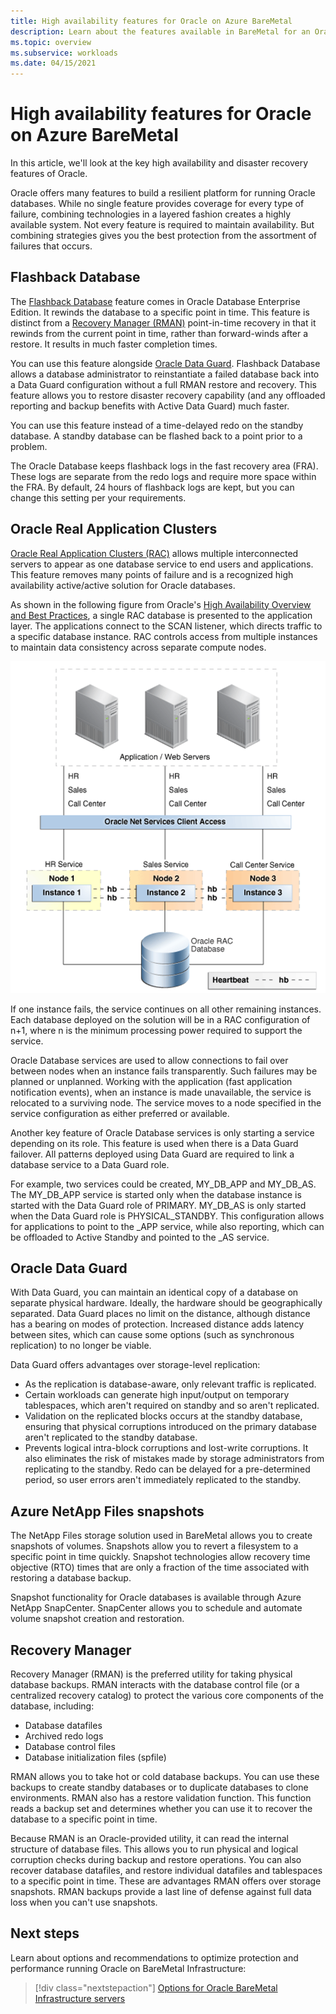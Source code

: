 ```yaml
---
title: High availability features for Oracle on Azure BareMetal
description: Learn about the features available in BareMetal for an Oracle database. 
ms.topic: overview
ms.subservice: workloads
ms.date: 04/15/2021
---
```


# High availability features for Oracle on Azure BareMetal

In this article, we'll look at the key high availability and disaster recovery features of Oracle.

Oracle offers many features to build a resilient platform for running Oracle databases. While no single feature provides coverage for every type of failure, combining technologies in a layered fashion creates a highly available system. Not every feature is required to maintain availability. But combining strategies gives you the best protection from the assortment of failures that occurs. 

## Flashback Database

The [Flashback Database](https://docs.oracle.com/en/database/oracle/oracle-database/21/rcmrf/FLASHBACK-DATABASE.html#GUID-584AC79A-40C5-45CA-8C63-DED3BE3A4511) feature comes in Oracle Database Enterprise Edition. It rewinds the database to a specific point in time. This feature is distinct from a [Recovery Manager (RMAN)](https://docs.oracle.com/en/cloud/paas/db-backup-cloud/csdbb/performing-general-restore-and-recovery-operations.html) point-in-time recovery in that it rewinds from the current point in time, rather than forward-winds after a restore. It results in much faster completion times.
 
You can use this feature alongside [Oracle Data Guard](https://docs.oracle.com/en/database/oracle/oracle-database/19/sbydb/preface.html#GUID-B6209E95-9DA8-4D37-9BAD-3F000C7E3590). Flashback Database allows a database administrator to reinstantiate a failed database back into a Data Guard configuration without a full RMAN restore and recovery. This feature allows you to restore disaster recovery capability (and any offloaded reporting and backup benefits with Active Data Guard) much faster.
 
You can use this feature instead of a time-delayed redo on the standby database. A standby database can be flashed back to a point prior to a problem.
 
The Oracle Database keeps flashback logs in the fast recovery area (FRA). These logs are separate from the redo logs and require more space within the FRA. By default, 24 hours of flashback logs are kept, but you can change this setting per your requirements.

## Oracle Real Application Clusters

[Oracle Real Application Clusters (RAC)](https://docs.oracle.com/en/database/oracle/oracle-database/19/racad/introduction-to-oracle-rac.html#GUID-5A1B02A2-A327-42DD-A1AD-20610B2A9D92) allows multiple interconnected servers to appear as one database service to end users and applications. This feature removes many points of failure and is a recognized high availability active/active solution for Oracle databases.

As shown in the following figure from Oracle's [High Availability Overview and Best Practices](https://docs.oracle.com/en/database/oracle/oracle-database/19/haovw/ha-features.html), a single RAC database is presented to the application layer. The applications connect to the SCAN listener, which directs traffic to a specific database instance. RAC controls access from multiple instances to maintain data consistency across separate compute nodes.

![Diagram showing an overview of the architecture of Oracle RAC.](media/oracle-high-availability/oracle-real-application-clusters.png)

If one instance fails, the service continues on all other remaining instances. Each database deployed on the solution will be in a RAC configuration of n+1, where n is the minimum processing power required to support the service.

Oracle Database services are used to allow connections to fail over between nodes when an instance fails transparently. Such failures may be planned or unplanned. Working with the application (fast application notification events), when an instance is made unavailable, the service is relocated to a surviving node. The service moves to a node specified in the service configuration as either preferred or available.

Another key feature of Oracle Database services is only starting a service depending on its role. This feature is used when there is a Data Guard failover. All patterns deployed using Data Guard are required to link a database service to a Data Guard role.

For example, two services could be created, MY\_DB\_APP and MY\_DB\_AS. The MY\_DB\_APP service is started only when the database instance is started with the Data Guard role of PRIMARY. MY\_DB\_AS is only started when the Data Guard role is PHYSICAL\_STANDBY. This configuration allows for applications to point to the \_APP service, while also reporting, which can be offloaded to Active Standby and pointed to the \_AS service.

## Oracle Data Guard

With Data Guard, you can maintain an identical copy of a database on separate physical hardware. Ideally, the hardware should be geographically separated. Data Guard places no limit on the distance, although distance has a bearing on modes of protection. Increased distance adds latency between sites, which can cause some options (such as synchronous replication) to no longer be viable.

Data Guard offers advantages over storage-level replication:

- As the replication is database-aware, only relevant traffic is replicated.
- Certain workloads can generate high input/output on temporary tablespaces, which aren't required on standby and so aren't replicated.
- Validation on the replicated blocks occurs at the standby database, ensuring that physical corruptions introduced on the primary database aren't replicated to the standby database.
- Prevents logical intra-block corruptions and lost-write corruptions. It also eliminates the risk of mistakes made by storage administrators from replicating to the standby.
Redo can be delayed for a pre-determined period, so user errors aren't immediately replicated to the standby.

## Azure NetApp Files snapshots

The NetApp Files storage solution used in BareMetal allows you to create snapshots of volumes. Snapshots allow you to revert a filesystem to a specific point in time quickly. Snapshot technologies allow recovery time objective (RTO) times that are only a fraction of the time associated with restoring a database backup.

Snapshot functionality for Oracle databases is available through Azure NetApp SnapCenter. SnapCenter allows you to schedule and automate volume snapshot creation and restoration.

## Recovery Manager

Recovery Manager (RMAN) is the preferred utility for taking physical database backups. RMAN interacts with the database control file (or a centralized recovery catalog) to protect the various core components of the database, including:

- Database datafiles
- Archived redo logs
- Database control files
- Database initialization files (spfile)

RMAN allows you to take hot or cold database backups. You can use these backups to create standby databases or to duplicate databases to clone environments. RMAN also has a restore validation function. This function reads a backup set and determines whether you can use it to recover the database to a specific point in time.

Because RMAN is an Oracle-provided utility, it can read the internal structure of database files. This allows you to run physical and logical corruption checks during backup and restore operations. You can also recover database datafiles, and restore individual datafiles and tablespaces to a specific point in time. These are advantages RMAN offers over storage snapshots. RMAN backups provide a last line of defense against full data loss when you can't use snapshots.

## Next steps

Learn about options and recommendations to optimize protection and performance running Oracle on BareMetal Infrastructure:

> [!div class="nextstepaction"]
> [Options for Oracle BareMetal Infrastructure servers](options-considerations-high-availability.md)
